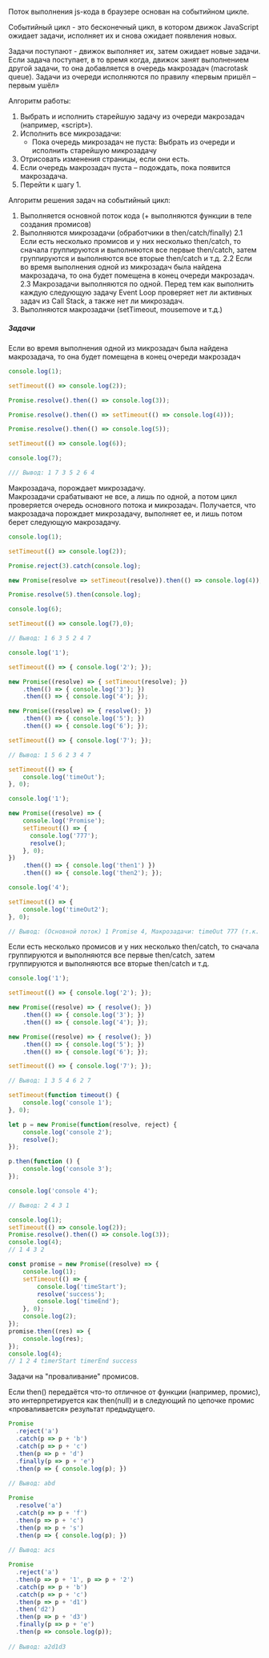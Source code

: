 Поток выполнения js-кода в браузере основан на событийном цикле.

Событийный цикл - это бесконечный цикл, в котором движок JavaScript ожидает задачи, исполняет их и снова ожидает появления новых.

Задачи поступают - движок выполняет их, затем ожидает новые задачи. Если задача поступает, в то время когда, движок занят выполнением другой задачи, то она добавляется в очередь макрозадач (macrotask queue). Задачи из очереди исполняются по правилу «первым пришёл – первым ушёл»

Алгоритм работы:
1. Выбрать и исполнить старейшую задачу из очереди макрозадач (например, «script»).
2. Исполнить все микрозадачи:
	- Пока очередь микрозадач не пуста: Выбрать из очереди и исполнить старейшую микрозадачу
3. Отрисовать изменения страницы, если они есть.
4. Если очередь макрозадач пуста – подождать, пока появится макрозадача.
5. Перейти к шагу 1.

Алгоритм решения задач на событийный цикл:
1. Выполняется основной поток кода (+ выполняются функции в теле создания промисов)
2. Выполняются микрозадачи (обработчики в then/catch/finally)
	2.1  Если есть несколько промисов и у них несколько then/catch, то сначала группируются и выполняются все первые then/catch, затем группируются и выполняются все вторые then/catch и т.д.
	2.2  Если во время выполнения одной из микрозадач была найдена макрозадача, то она будет помещена в конец очереди макрозадач.
	 2.3  Макрозадачи выполняются по одной. Перед тем как выполнить каждую следующую задачу Event Loop проверяет нет ли активных задач из Call Stack, а также нет ли микрозадач.
3. Выполняются макрозадачи (setTimeout, mousemove и т.д.)

##### Задачи

Если во время выполнения одной из микрозадач была найдена макрозадача, то она будет помещена в конец очереди макрозадач

```javascript
console.log(1);

setTimeout(() => console.log(2));

Promise.resolve().then(() => console.log(3));

Promise.resolve().then(() => setTimeout(() => console.log(4)));

Promise.resolve().then(() => console.log(5));

setTimeout(() => console.log(6));

console.log(7);

/// Вывод: 1 7 3 5 2 6 4
```

Макрозадача, порождает микрозадачу.  
Макрозадачи срабатывают не все, а лишь по одной, а потом цикл проверяется очередь основного потока и микрозадач. Получается, что макрозадача порождает микрозадачу, выполняет ее, и лишь потом берет следующую макрозадачу.

```javascript
console.log(1);

setTimeout(() => console.log(2));

Promise.reject(3).catch(console.log);

new Promise(resolve => setTimeout(resolve)).then(() => console.log(4));

Promise.resolve(5).then(console.log);

console.log(6);

setTimeout(() => console.log(7),0);

// Вывод: 1 6 3 5 2 4 7 
```

```javascript
console.log('1');

setTimeout(() => { console.log('2'); });

new Promise((resolve) => { setTimeout(resolve); })
	.then(() => { console.log('3'); })
	.then(() => { console.log('4'); });

new Promise((resolve) => { resolve(); })
	.then(() => { console.log('5'); })
	.then(() => { console.log('6'); });

setTimeout(() => { console.log('7'); });

// Вывод: 1 5 6 2 3 4 7
```

```javascript
setTimeout(() => {
	console.log('timeOut');
}, 0);

console.log('1');

new Promise((resolve) => {
	console.log('Promise');
	setTimeout(() => {
	  console.log('777');
	  resolve();
	}, 0);
})
	.then(() => { console.log('then1') })
	.then(() => { console.log('then2'); });

console.log('4');

setTimeout(() => {
	console.log('timeOut2');
}, 0);

// Вывод: (Основной поток) 1 Promise 4, Макрозадачи: timeOut 777 (т.к. макрозадача выполнилась, далее будет выполняться микрозадача, затем следующая макрозадача) then 1 then 2, timeOut2
```

Если есть несколько промисов и у них несколько then/catch, то сначала группируются и выполняются все первые then/catch, затем группируются и выполняются все вторые then/catch и т.д.

```javascript
console.log('1');

setTimeout(() => { console.log('2'); });

new Promise((resolve) => { resolve(); })
	.then(() => { console.log('3'); })
	.then(() => { console.log('4'); });

new Promise((resolve) => { resolve(); })
	.then(() => { console.log('5'); })
	.then(() => { console.log('6'); });

setTimeout(() => { console.log('7'); });

// Вывод: 1 3 5 4 6 2 7
```


```javascript
setTimeout(function timeout() {
	console.log('console 1');
}, 0);

let p = new Promise(function(resolve, reject) {
	console.log('console 2');
    resolve();
});

p.then(function () {
	console.log('console 3');
});

console.log('console 4');

// Вывод: 2 4 3 1
```

```javascript
console.log(1);
setTimeout(() => console.log(2));
Promise.resolve().then(() => console.log(3));
console.log(4);
// 1 4 3 2
```

```javascript
const promise = new Promise((resolve) => {
	console.log(1);
	setTimeout(() => {
		console.log('timeStart');
		resolve('success');
		console.log('timeEnd');
	}, 0);
	console.log(2);
});
promise.then((res) => {
	console.log(res);
});
console.log(4);
// 1 2 4 timerStart timerEnd success
```


Задачи на "проваливание" промисов.

Если then() передаётся что-то отличное от функции (например, промис), это интерпретируется как then(null) и в следующий по цепочке промис «проваливается» результат предыдущего.

```javascript
Promise
  .reject('a')
  .catch(p => p + 'b')
  .catch(p => p + 'c')
  .then(p => p + 'd')
  .finally(p => p + 'e')
  .then(p => { console.log(p); })
  
// Вывод: abd
```

```javascript
Promise
  .resolve('a')
  .catch(p => p + 'f')
  .then(p => p + 'c')
  .then(p => p + 's')
  .then(p => { console.log(p); })
  
// Вывод: acs
```

```javascript
Promise
  .reject('a')
  .then(p => p + '1', p => p + '2')
  .catch(p => p + 'b')
  .catch(p => p + 'c')
  .then(p => p + 'd1')
  .then('d2')
  .then(p => p + 'd3')
  .finally(p => p + 'e')
  .then(p => console.log(p));
  
// Вывод: a2d1d3
```
